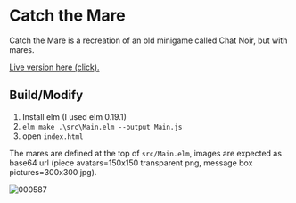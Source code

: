 # Catch the Mare
Catch the Mare is a recreation of an old minigame called Chat Noir, but with mares.

[Live version here (click).](https://maresonmyface.github.io/catchthemare/)

## Build/Modify
1. Install elm (I used elm 0.19.1)
2. `elm make .\src\Main.elm --output Main.js`
3. open `index.html`

The mares are defined at the top of `src/Main.elm`, images are expected as base64 url (piece avatars=150x150 transparent png, message box pictures=300x300 jpg).

![000587](https://user-images.githubusercontent.com/80230102/158078108-ad5b7b70-1093-4d23-bd69-fe33f8614a70.jpg)
